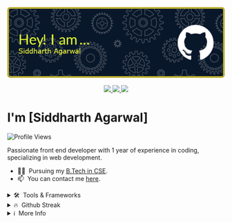 <img src="./images/github-header-image (1).png">
<p align="center">

<a href="https://github.com/Siddharth2312" target="_blank">
    <img src="https://skillicons.dev/icons?i=github" height="30px">
</a>
<a href="www.linkedin.com/in/siddharth-agarwal-tech" target="_blank">
    <img src="https://skillicons.dev/icons?i=linkedin" height="30px">
</a>
<a href="https://www.instagram.com/sid.agarwal23/" target="_blank">
    <img src="https://skillicons.dev/icons?i=instagram" height="30px">
</a>

</p>

# I'm [Siddharth Agarwal]

![Profile Views](https://komarev.com/ghpvc/?username=sa9174&label=Profile%20views&color=0e75b6&style=flat)

Passionate front end developer with 1 year of experience in coding, specializing in web development.

- 👨‍🎓 &nbsp;Pursuing my [B.Tech in CSE](https://www.srmist.edu.in).
- 📫 &nbsp;You can contact me [here](mailto:siddharthagarwal2312@gmail.com).



<details>

<summary>🛠 &nbsp;Tools & Frameworks</summary>

<br>

![Tools](https://skillicons.dev/icons?i=html,c,python,cpp,github,git,css,matlab)

> These are some of the tools and frameworks that I have worked with. My expertise includes working on web, mobile, desktop, and embedded systems. I have utilized a wide range of technologies, including Python,  C, C++, HTML, CSS, Git,  Arduino, Matlab

</details>

<details>

<summary>🔥 &nbsp;Github Streak</summary>

<br>

[![GitHub Streak](https://streak-stats.demolab.com?user=Siddharth2312&theme=github-dark&border_radius=20)](https://git.io/streak-stats)

</details>

<details>

<summary>ℹ &nbsp;More Info</summary>

<br>

> Note: Passionate front end developer with 1 year of experience in coding, specializing in web development. 

</details>
